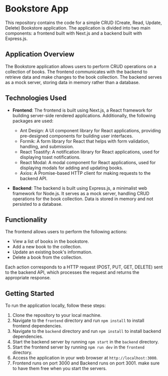 # Bookstore App

This repository contains the code for a simple CRUD (Create, Read, Update, Delete) Bookstore application. The application is divided into two main components: a frontend built with Next.js and a backend built with Express.js.

## Application Overview

The Bookstore application allows users to perform CRUD operations on a collection of books. The frontend communicates with the backend to retrieve data and make changes to the book collection. The backend serves as a mock server, storing data in memory rather than a database.

## Technologies Used

- **Frontend**: The frontend is built using Next.js, a React framework for building server-side rendered applications. Additionally, the following packages are used:
  - Ant Design: A UI component library for React applications, providing pre-designed components for building user interfaces.
  - Formik: A form library for React that helps with form validation, handling, and submission.
  - React Toastify: A notification library for React applications, used for displaying toast notifications.
  - React Modal: A modal component for React applications, used for displaying modals for adding and updating books.
  - Axios: A Promise-based HTTP client for making requests to the backend API.

- **Backend**: The backend is built using Express.js, a minimalist web framework for Node.js. It serves as a mock server, handling CRUD operations for the book collection. Data is stored in memory and not persisted to a database.

## Functionality

The frontend allows users to perform the following actions:

- View a list of books in the bookstore.
- Add a new book to the collection.
- Update an existing book's information.
- Delete a book from the collection.

Each action corresponds to a HTTP request (POST, PUT, GET, DELETE) sent to the backend API, which processes the request and returns the appropriate response.

## Getting Started

To run the application locally, follow these steps:

1. Clone the repository to your local machine.
2. Navigate to the `frontend` directory and run `npm install` to install frontend dependencies.
3. Navigate to the `backend` directory and run `npm install` to install backend dependencies.
4. Start the backend server by running `npm start` in the `backend` directory.
5. Start the frontend server by running `npm run dev` in the `frontend` directory.
6. Access the application in your web browser at `http://localhost:3000`.
7. Frontend runs on port 3000 and Backend runs on port 3001. make sure to have them free when you start the servers.
